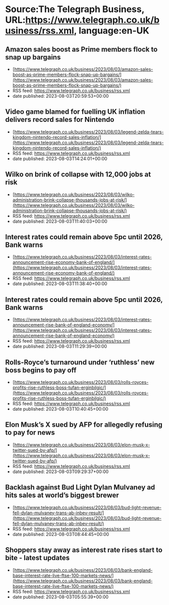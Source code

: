 # Source:The Telegraph Business, URL:https://www.telegraph.co.uk/business/rss.xml, language:en-UK

## Amazon sales boost as Prime members flock to snap up bargains
 - [https://www.telegraph.co.uk/business/2023/08/03/amazon-sales-boost-as-prime-members-flock-snap-up-bargains/](https://www.telegraph.co.uk/business/2023/08/03/amazon-sales-boost-as-prime-members-flock-snap-up-bargains/)
 - RSS feed: https://www.telegraph.co.uk/business/rss.xml
 - date published: 2023-08-03T20:59:53+00:00



## Video game blamed for fuelling UK inflation delivers record sales for Nintendo
 - [https://www.telegraph.co.uk/business/2023/08/03/legend-zelda-tears-kingdom-nintendo-record-sales-inflation/](https://www.telegraph.co.uk/business/2023/08/03/legend-zelda-tears-kingdom-nintendo-record-sales-inflation/)
 - RSS feed: https://www.telegraph.co.uk/business/rss.xml
 - date published: 2023-08-03T14:24:01+00:00



## Wilko on brink of collapse with 12,000 jobs at risk
 - [https://www.telegraph.co.uk/business/2023/08/03/wilko-administration-brink-collapse-thousands-jobs-at-risk/](https://www.telegraph.co.uk/business/2023/08/03/wilko-administration-brink-collapse-thousands-jobs-at-risk/)
 - RSS feed: https://www.telegraph.co.uk/business/rss.xml
 - date published: 2023-08-03T11:40:03+00:00



## Interest rates could remain above 5pc until 2026, Bank warns
 - [https://www.telegraph.co.uk/business/2023/08/03/interest-rates-announcement-rise-economy-bank-of-england/](https://www.telegraph.co.uk/business/2023/08/03/interest-rates-announcement-rise-economy-bank-of-england/)
 - RSS feed: https://www.telegraph.co.uk/business/rss.xml
 - date published: 2023-08-03T11:38:40+00:00



## Interest rates could remain above 5pc until 2026, Bank warns
 - [https://www.telegraph.co.uk/business/2023/08/03/interest-rates-announcement-rise-bank-of-england-economy/](https://www.telegraph.co.uk/business/2023/08/03/interest-rates-announcement-rise-bank-of-england-economy/)
 - RSS feed: https://www.telegraph.co.uk/business/rss.xml
 - date published: 2023-08-03T11:29:39+00:00



## Rolls-Royce’s turnaround under ‘ruthless’ new boss begins to pay off
 - [https://www.telegraph.co.uk/business/2023/08/03/rolls-royces-profits-rise-ruthless-boss-tufan-erginbilgic/](https://www.telegraph.co.uk/business/2023/08/03/rolls-royces-profits-rise-ruthless-boss-tufan-erginbilgic/)
 - RSS feed: https://www.telegraph.co.uk/business/rss.xml
 - date published: 2023-08-03T10:40:45+00:00



## Elon Musk’s X sued by AFP for allegedly refusing to pay for news
 - [https://www.telegraph.co.uk/business/2023/08/03/elon-musk-x-twitter-sued-by-afp/](https://www.telegraph.co.uk/business/2023/08/03/elon-musk-x-twitter-sued-by-afp/)
 - RSS feed: https://www.telegraph.co.uk/business/rss.xml
 - date published: 2023-08-03T09:29:37+00:00



## Backlash against Bud Light Dylan Mulvaney ad hits sales at world’s biggest brewer
 - [https://www.telegraph.co.uk/business/2023/08/03/bud-light-revenue-fell-dylan-mulvaney-trans-ab-inbev-result/](https://www.telegraph.co.uk/business/2023/08/03/bud-light-revenue-fell-dylan-mulvaney-trans-ab-inbev-result/)
 - RSS feed: https://www.telegraph.co.uk/business/rss.xml
 - date published: 2023-08-03T08:44:45+00:00



## Shoppers stay away as interest rate rises start to bite - latest updates
 - [https://www.telegraph.co.uk/business/2023/08/03/bank-england-base-interest-rate-live-ftse-100-markets-news/](https://www.telegraph.co.uk/business/2023/08/03/bank-england-base-interest-rate-live-ftse-100-markets-news/)
 - RSS feed: https://www.telegraph.co.uk/business/rss.xml
 - date published: 2023-08-03T05:55:39+00:00



